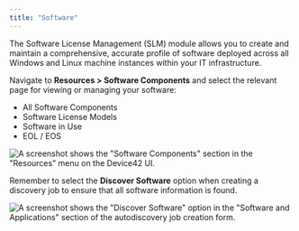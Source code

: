 ```yaml
---
title: "Software"
---
```

The Software License Management (SLM) module allows you to create and maintain a comprehensive, accurate profile of software deployed across all Windows and Linux machine instances within your IT infrastructure.

Navigate to **Resources > Software Components** and select the relevant page for viewing or managing your software:

* All Software Components
* Software License Models
* Software in Use
* EOL / EOS

![A screenshot shows the "Software Components" section in the "Resources" menu on the Device42 UI.](/assets/images/Software_menu.png)

Remember to select the **Discover Software** option when creating a discovery job to ensure that all software information is found.

![A screenshot shows the "Discover Software" option in the "Software and Applications" section of the autodiscovery job creation form.](/assets/images/WEB-293_SoftwareServices-Discover-Options.png)

